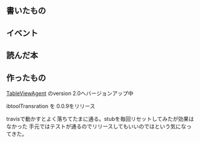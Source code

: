 ## 書いたもの

## イベント

## 読んだ本

## 作ったもの

[TableViewAgent](https://github.com/akuraru/TableViewAgent) のversion 2.0へバージョンアップ中

ibtoolTransration を 0.0.9をリリース

travisで動かすとよく落ちてたまに通る。stubを毎回リセットしてみたが効果はなかった
手元ではテストが通るのでリリースしてもいいのではという気になってきた。
